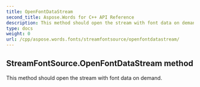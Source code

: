 ```yaml
---
title: OpenFontDataStream
second_title: Aspose.Words for C++ API Reference
description: This method should open the stream with font data on demand. 
type: docs
weight: 0
url: /cpp/aspose.words.fonts/streamfontsource/openfontdatastream/
---
```

## StreamFontSource.OpenFontDataStream method


This method should open the stream with font data on demand.

